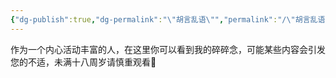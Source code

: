 ```yaml
---
{"dg-publish":true,"dg-permalink":"\"胡言乱语\"","permalink":"/\"胡言乱语\"/","dgPassFrontmatter":true,"created":"2024-07-20T22:28:38.000+08:00","updated":"2024-07-20T22:28:38.000+08:00"}
---
```


作为一个内心活动丰富的人，在这里你可以看到我的碎碎念，可能某些内容会引发您的不适，未满十八周岁请慎重观看🔞